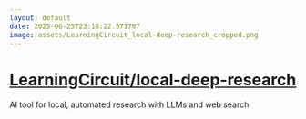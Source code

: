 ```yaml
---
layout: default
date: 2025-06-25T23:18:22.571787
image: assets/LearningCircuit_local-deep-research_cropped.png
---
```


# [LearningCircuit/local-deep-research](https://github.com/LearningCircuit/local-deep-research)

AI tool for local, automated research with LLMs and web search
